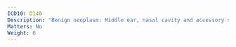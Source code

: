```yaml
---
ICD10: D140
Description: "Benign neoplasm: Middle ear, nasal cavity and accessory sinuses"
Matters: No
Weight: 0
---
```


